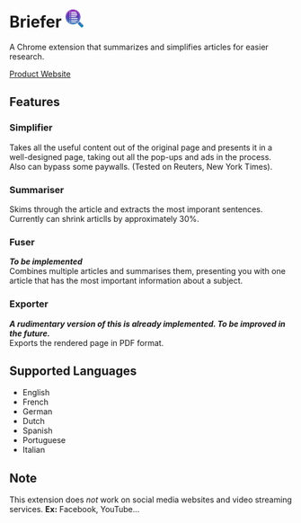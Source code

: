 # Briefer <img src="./assets/logo.png" alt="Kitten" title="A cute kitten" width="32" height="32" /> 
A Chrome extension that summarizes and simplifies articles for easier research.

[Product Website](https://briefer.netlify.app/)

## Features
### Simplifier
Takes all the useful content out of the original page and presents it in a well-designed page, taking out all the pop-ups and ads in the process.  
Also can bypass some paywalls. (Tested on Reuters, New York Times).

### Summariser
Skims through the article and extracts the most imporant sentences.  
Currently can shrink articlls by approximately 30%.

### Fuser
***To be implemented***  
Combines multiple articles and summarises them, presenting you with one article that has the most important information about a subject.

### Exporter
***A rudimentary version of this is already implemented. To be improved in the future.***  
Exports the rendered page in PDF format.


## Supported Languages
- English
- French
- German
- Dutch
- Spanish
- Portuguese
- Italian

## Note
This extension does *not* work on social media websites and video streaming services.
**Ex:** Facebook, YouTube...